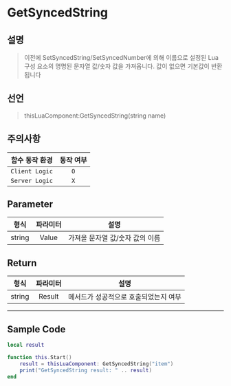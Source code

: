 # GetSyncedString

## 설명
>이전에 SetSyncedString/SetSyncedNumber에 의해 이름으로 설정된 Lua 구성 요소의 명명된 문자열 값/숫자 값을 가져옵니다. 값이 없으면 기본값이 반환됩니다


## 선언
>thisLuaComponent:GetSyncedString(string name)

## 주의사항
|    **함수 동작 환경**    | **동작 여부** |
|:------------------:|:---------:|
| ```Client Logic``` |  ```O```  |
| ```Server Logic``` |  ```X```  |


## Parameter
| **형식** | **파라미터** | **설명** |
|:------:|:--------:|:------:|
| string |  Value   | 가져올 문자열 값/숫자 값의 이름  |


## Return
|     **형식**     | **파라미터** |                **설명**                |
|:--------------:|:--------:|:------------------------------------:|
|string |  Result  | 	메서드가 성공적으로 호출되었는지 여부 |


---
## Sample Code
```lua
local result

function this.Start()
    result = thisLuaComponent: GetSyncedString("item")
    print("GetSyncedString result: " .. result)
end
```
